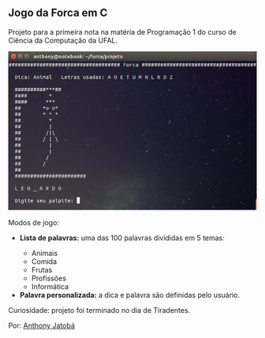 <h2>Jogo da Forca em C</h2>

Projeto para a primeira nota na matéria de Programação 1 do curso de Ciência da Computação da UFAL.

<img src="https://raw.githubusercontent.com/anthonyjatoba/forca/master/imagem.png"/>

Modos de jogo:
<ul>
  <li><b>Lista de palavras:</b> uma das 100 palavras divididas em 5 temas:</li>
  <ul>
    <li>Animais</li>
    <li>Comida</li>
    <li>Frutas</li>
    <li>Profissões</li>
    <li>Informática</li>
  </ul>
  <li><b>Palavra personalizada:</b> a dica e palavra são definidas pelo usuário.</li>
</ul>

Curiosidade: projeto foi terminado no dia de Tiradentes.

Por: <a href="github.com/anthonyjatoba" target="_blank">Anthony Jatobá</a>
